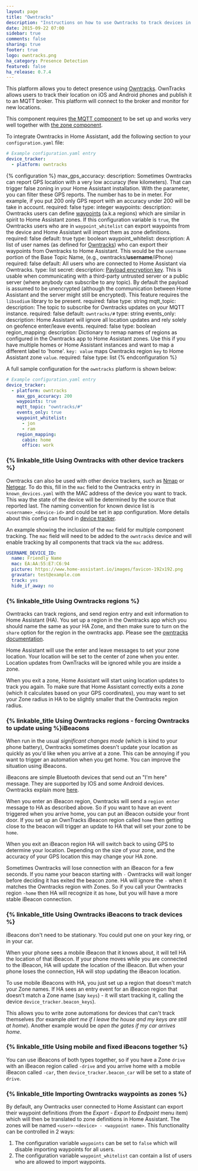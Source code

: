 ```yaml
---
layout: page
title: "Owntracks"
description: "Instructions on how to use Owntracks to track devices in Home Assistant."
date: 2015-09-22 07:00
sidebar: true
comments: false
sharing: true
footer: true
logo: owntracks.png
ha_category: Presence Detection
featured: false
ha_release: 0.7.4
---
```


This platform allows you to detect presence using [Owntracks](http://owntracks.org/). OwnTracks allows users to track their location on iOS and Android phones and publish it to an MQTT broker. This platform will connect to the broker and monitor for new locations.

This component requires [the MQTT component](/components/mqtt/) to be set up and works very well together with [the zone component](/components/zone/).

To integrate Owntracks in Home Assistant, add the following section to your `configuration.yaml` file:

```yaml
# Example configuration.yaml entry
device_tracker:
  - platform: owntracks
```

{% configuration %}
max_gps_accuracy:
  description: Sometimes Owntracks can report GPS location with a very low accuracy (few kilometers). That can trigger false zoning in your Home Assistant installation. With the parameter, you can filter these GPS reports. The number has to be in meter. For example, if you put 200 only GPS report with an accuracy under 200 will be take in account.
  required: false
  type: integer
waypoints:
  description: Owntracks users can define [waypoints](http://owntracks.org/booklet/features/waypoints/) (a.k.a regions) which are similar in spirit to Home Assistant zones. If this configuration variable is `true`, the Owntracks users who are in `waypoint_whitelist` can export waypoints from the device and Home Assistant will import them as zone definitions.
  required: false
  default: true
  type: boolean
waypoint_whitelist:
  description: A list of user names (as defined for [Owntracks](/components/device_tracker.owntracks/)) who can export their waypoints from Owntracks to Home Assistant. This would be the `username` portion of the Base Topic Name, (e.g., owntracks/**username**/iPhone)
  required: false
  default: All users who are connected to Home Assistant via Owntracks.
  type: list
secret:
  description: [Payload encryption key](http://owntracks.org/booklet/features/encrypt/). This is usable when communicating with a third-party untrusted server or a public server (where anybody can subscribe to any topic). By default the payload is assumed to be unencrypted (although the communication between Home Assistant and the server might still be encrypted). This feature requires the `libsodium` library to be present.
  required: false
  type: string
mqtt_topic:
  description: The topic to subscribe for Owntracks updates on your MQTT instance.
  required: false
  default: `owntracks/#`
  type: string
events_only:
  description: Home Assistant will ignore all location updates and rely solely on geofence enter/leave events.
  required: false
  type: boolean
region_mapping:
  description: Dictionary to remap names of regions as configured in the Owntracks app to Home Assistant zones. Use this if you have multiple homes or Home Assistant instances and want to map a different label to 'home'. `key: value` maps Owntracks region `key` to Home Assistant zone `value`.
  required: false
  type: list
{% endconfiguration %}

A full sample configuration for the `owntracks` platform is shown below:

```yaml
# Example configuration.yaml entry
device_tracker:
  - platform: owntracks
    max_gps_accuracy: 200
    waypoints: true
    mqtt_topic: "owntracks/#"
    events_only: true
    waypoint_whitelist:
      - jon
      - ram
    region_mapping:
      cabin: home
      office: work
```

### {% linkable_title Using Owntracks with other device trackers %}

Owntracks can also be used with other device trackers, such as [Nmap](/components/device_tracker.nmap_tracker/) or [Netgear](/components/device_tracker.netgear/). To do this, fill in the `mac` field to the Owntracks entry in `known_devices.yaml` with the MAC address of the device you want to track. This way the state of the device will be determined by the source that reported last. The naming convention for known device list is `<username>_<device-id>` and could be set in app configuration. More details about this config can found in [device tracker](/components/device_tracker/).

An example showing the inclusion of the `mac` field for multiple component tracking. The `mac` field will need to be added to the `owntracks` device and will enable tracking by all components that track via the `mac` address.

```yaml
USERNAME_DEVICE_ID:
  name: Friendly Name
  mac: EA:AA:55:E7:C6:94
  picture: https://www.home-assistant.io/images/favicon-192x192.png
  gravatar: test@example.com
  track: yes
  hide_if_away: no
```

### {% linkable_title Using Owntracks regions %}

Owntracks can track regions, and send region entry and exit information to Home Assistant (HA). You set up a region in the Owntracks app which you should name the same as your HA Zone, and then make sure to turn on the `share` option for the region in the owntracks app. Please see the [owntracks documentation](http://owntracks.org/booklet/guide/waypoints/).

Home Assistant will use the enter and leave messages to set your zone location. Your location will be set to the center of zone when you enter. Location updates from OwnTracks will be ignored while you are inside a zone.

When you exit a zone, Home Assistant will start using location updates to track you again. To make sure that Home Assistant correctly exits a zone (which it calculates based on your GPS coordinates), you may want to set your Zone radius in HA to be slightly smaller that the Owntracks region radius.

### {% linkable_title Using Owntracks regions - forcing Owntracks to update using  %}iBeacons

When run in the usual *significant changes mode* (which is kind to your phone battery), Owntracks sometimes doesn't update your location as quickly as you'd like when you arrive at a zone. This can be annoying if you want to trigger an automation when you get home. You can improve the situation using iBeacons.

iBeacons are simple Bluetooth devices that send out an "I'm here" message. They are supported by IOS and some Android devices. Owntracks explain more [here](http://owntracks.org/booklet/guide/beacons/).

When you enter an iBeacon region, Owntracks will send a `region enter` message to HA as described above. So if you want to have an event triggered when you arrive home, you can put an iBeacon outside your front door. If you set up an OwnTracks iBeacon region called `home` then getting close to the beacon will trigger an update to HA that will set your zone to be `home`.

When you exit an iBeacon region HA will switch back to using GPS to determine your location. Depending on the size of your zone, and the accuracy of your GPS location this may change your HA zone.

Sometimes Owntracks will lose connection with an iBeacon for a few seconds. If you name your beacon starting with `-` Owntracks will wait longer before deciding it has exited the beacon zone. HA will ignore the `-` when it matches the Owntracks region with Zones. So if you call your Owntracks region `-home` then HA will recognize it as `home`, but you will have a more stable iBeacon connection.

### {% linkable_title Using Owntracks iBeacons to track devices %}

iBeacons don't need to be stationary. You could put one on your key ring, or in your car.

When your phone sees a mobile iBeacon that it knows about, it will tell HA the location of that iBeacon. If your phone moves while you are connected to the iBeacon, HA will update the location of the iBeacon. But when your phone loses the connection, HA will stop updating the iBeacon location.

To use mobile iBeacons with HA, you just set up a region that doesn't match your Zone names. If HA sees an entry event for an iBeacon region that doesn't match a Zone name (say `keys`) - it will start tracking it, calling the device `device_tracker.beacon_keys`).

This allows you to write zone automations for devices that can't track themselves (for example *alert me if I leave the house and my keys are still at home*). Another example would be *open the gates if my car arrives home*.

### {% linkable_title Using mobile and fixed iBeacons together %}

You can use iBeacons of both types together, so if you have a Zone `drive` with an iBeacon region called `-drive` and you arrive home with a mobile iBeacon called `-car`, then `device_tracker.beacon_car` will be set to a state of `drive`.

### {% linkable_title Importing Owntracks waypoints as zones %}

By default, any Owntracks user connected to Home Assistant can export their waypoint definitions (from the *Export - Export to Endpoint* menu item) which will then be translated to zone definitions in Home Assistant. The zones will be named `<user>-<device> - <waypoint name>`. This functionality can be controlled in 2 ways:

1. The configuration variable `waypoints` can be set to `false` which will disable importing waypoints for all users.
2. The configuration variable `waypoint_whitelist` can contain a list of users who are allowed to import waypoints.
